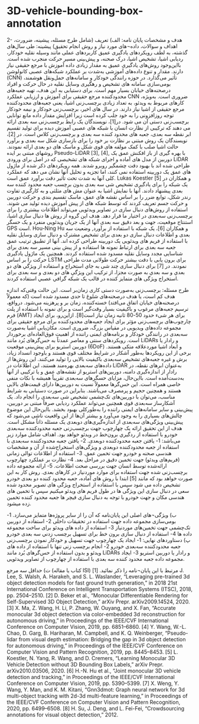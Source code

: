 # 3D-vehicle-bounding-box-annotation

2- هدف و مشخصات پایان نامه:
الف) تعریف (شامل طرح مسئله، پیشینه، ضرورت، اهداف و سوالات، داده¬های مورد نیاز و روش انجام تحقیق)
پيشينه:
طی سال‌های گذشته، به لطف رویکردهای یادگیری عمیق کاربردهای عملی مانند وسیله نقلیه خودکار، ردیابی اشیا، تشخیص اشیا، درک صحنه، و پیش‌بینی مسیر حرکت منجرب شده است. بااین‌وجود روش‌های یادگیری عمیق به مقدار زیادی داده آموزش با مرجع حقیقی نیاز دارند. مقدار و تنوع داده‌های آموزشی به‌شدت بر عملکرد شبکه‌های عصبی کانولوشن (CNN) تأثیر می‌گذارد. در حوزه رانندگی خودکار و سامانه‌های حمل‌ونقل هوشمند، بومی‌سازی سامانه های تشخیص و رهگیری وسایل نقلیه در حال حرکت و افراد درصحنه‌های خیابان بسیار مهم است. برای دستیابی به این هدف، تهیه جعبه‌های محدودکننده مرجع حقیقی برای آموزش و ارزیابی عملکرد CNN ضروری است. به‌ویژه، کارهای مربوط به ویدئو، به تعداد زیادی برچسب‌زنی اشیا، یعنی جعبه‌های محدودکننده مرجع حقیقی از اشیا نیاز دارند.
در سال های اخیر، برچسب‌زنی خودکار و نیمه خودکار توجه روزافزونی را به خود جلب کرده است زیرا افزایش مقدار داده مانع توانایی برچسب‌زنی دستی آن می شود. در[1]، نویسندگان یک رابط برچسب‌زنی سه بعدی ارائه می دهند که ترکیبی از نظارت انسان با شبکه های عصبی آموزش دیده برای تولید تقسیم ابر نقطه سه بعدی، جعبه های محدود کننده سه بعدی و برچسب‌زنی کلاس است. در [2]، نویسندگان یک روش مبتنی بر نظارت بر خود را برای بازسازی شکل سه بعدی و برآورد حالت اشیا صلب با کمک مولفه های قوی شکل و ماسک های دو بعدی ارائه نمودند. 
روشهای مبتنی بر ایده Pseudo-LiDAR [3], [4], با بهره گیری از باز افکنش عمق یک دوربین از مدل های آماده و اجرای شبکه های تشخیصی که در اصل برای ورودی LiDAR طراحی شده اند با بهبود دقت چشمگیر روبرو شدند. همه رویکردهای ذکر شده از ماژول های عمق یک دوربینه استفاده نمی کنند، اما تجزیه و تحلیل آنها نشان می دهد که عملکرد کلی آنها به شدت تحت تأثیر دقت برآورد عمق است. Lukas Koestler و همکاران در [5] یک شبکه را برای یادگیری تشخیص شی سه بعدی بدون برچسب جعبه محدود کننده سه بعدی پیشنهاد دادند. آنها با نمایش اشیا به عنوان مش های مثلثی و به کارگیری تفاوت رندر شکل، توابع ضرر را بر اساس نقشه های عمق، ماسک تقسیم بندی و حرکت دوربین و حرکت جسم تعریف کردند که توسط شبکه های از پیش آموزش دیده تولید می شوند.
استفاده از روش‌های دنبال سازی در تصاویر ویدئویی می‌تواند اطلاعات بیشتری را برای برچسب‌زنی سه‌بعدی در اختیار ما قرار دهد. هدف این گروه از روش ها دنبال سازی اشیا، استنتاج موقعیت، جهت و بعد دقیق سه بعدی آنها از یک جریان ویدئویی منفرد و یک حسگر GPS است.  Hou-Ning Hu و همکاران [6]، یک شبکه با استفاده از برآورد, وضعیت سه بعدی و اطلاعات دنبال سازی دو بعدی برای تشخیص مشترک و دنبال سازی وسایل نقلیه با استفاده از فریم های ویدئویی یک دوربینه طراحی کرده اند. آنها از تطبیق ترتیب عمق جعبه سه بعدی برای ارتباط نمونه ها استفاده و از پیش بینی مسیر سه بعدی برای شناسایی مجدد وسایل نقلیه مسدود شده استفاده کردند. همچنین یک ماژول یادگیری حرکت را بر اساس LSTM برای برون یابی با دقت بیشتر حرکت طولانی مدت طراحی نمودند. در [7] برای دنبال سازی چند شی  به جاي استخراج و استفاده از ويژگي هاي دو بعدي و سه بعدي به صورت مجزا، از ترکيب اين ويژگي های دو بعدی و سه بعدی برای استخراج ویژگی های متمایز کننده در قالب يک شبکه گرافي عصبي  استفاده کردند. 

طرح مسئله:
برچسب‌زنی به‌صورت دستی کاری زمان‌بر است. این حالت وقتی‌که اندازه هدف کم است، یا هدف درصحنه‌های شلوغ تا حدی مسدود شده است (که معمولاً درصحنه‌های خیابان اتفاق می‌افتد) خسته‌کننده، زمان بر و پرهزینه می‌شود. درواقع، ترسیم جعبه‌های مرغوب و باکیفیت بسیار وقت‌گیر است و برای نمونه با استفاده از پلت فرم  (AMT) برای هر شی‌ء حدود 50-80 ثانیه زمان نیاز است[8]. ازاین‌رو، برای ایجاد چارچوب‌های برچسب‌زنی مؤثر برای ایجاد جعبه‌های محدودکننده برای مرجع حقیقی برای مجموعه داده‌های ویدیویی در مقیاس بزرگ، ضروری است. 
مکان‌یابی اشیا به‌صورت سه‌بعدی در رانندگی خودکار و برنامه‌های ایمنی راننده از اهمیت فوق‌العاده‌ای برخوردار است. رویکردهای سنتی و معاصر عمدتاً به حس‌گرهای بُرد مانند LiDARs و رادار یا دوربین استریو برای پیش‌بینی موقعیت (6DoF) و ابعاد اشیا موردعلاقه متکی هستند. برخی از این رویکردها به‌طور آشکار در شرایط مختلف قوی هستند و باوجود انسداد زیاد، برش و غیره جعبه‌های تشخیص سه‌بعدی باکیفیت بالایی را تولید می‌کنند. این روش‌ها از داده‌های سه‌بعدی بهره‌مند هستند، این اطلاعات در  LiDAR به‌عنوان ابرهای نقطه، در رادار از اندازه‌گیری دامنه، دوربین‌های استریو از نقشه‌های عمق و یا ترکیبی از آنها به‌دست‌آمده است. بااین‌حال، مزایای حسگرهای سه‌بعدی تقریباً همیشه با نکات منفی خاصی همراه است. این حس‌گرها معمولاً نسبت به دوربین‌ها دارای قیمت‌های بالایی هستند و همچنین حجیم و پرمصرف می‌باشند. بنابراین در صورت دستیابی به شرایط مناسب، می‌توان با دوربین‌های تک‌چشمی تشخیص شی سه‌بعدی را انجام داد. یک آشکارساز سه‌بعدی قوی همچنین می‌تواند عملکرد ردیابی صرفاً مبتنی بر دوربین، پیش‌بینی و سایر سامانه‌های ایمنی راننده را به‌طورکلی بهبود بخشد. بااین‌حال این موضوع چالش‌های بسیاری را به وجود می‌آورد و بیشتر آن‌ها از این واقعیت ناشی می‌شود که پیش‌بینی ویژگی‌های سه‌بعدی از اندازه‌گیری‌های دوبعدی یک مسئله ذاتاً مشکل است.
هدف از این تحقیق ارائه یک چهارچوب جهت برچسب‌زنی جعبه محدودکننده سه‌بعدی خودرو با استفاده از ردگيري برون‌خط در ویدئو خواهد بود. اهداف شامل موارد زیر می‌باشد:
1-	یافتن جعبه محدودکننده دوبعدی.
2-	یافتن جعبه محدودکننده سه‌بعدی با استفاده از جعبه محدودکننده دوبعدی و ویژگی‌های استخراج‌شده از آن و مشخصات هندسی صحنه و خودرو جهت تخمین عمق.
3-	استفاده از اطلاعات توالی زمانی (فریم‌های ویدئو) جهت تخمین دقیق در مراحل بعد.
4-	نظارت بر عملکرد چهارچوب ارائه‌شده توسط انسان جهت بررسی صحت اطلاعات.
5-	ارائه مجموعه داده برچسب‌زنی شده جهت استفاده برای موارد موردنیاز در کارهای بعدی.
روش کار به این صورت خواهد بود که مانند [5] ابتدا با روش های آماده، جعبه محدود کننده دو بعدی خودرو تشخیص داده می شود سپس با استفاده از استخراج ویژگی های تصویر محدود شده سعی در دنبال سازی این ویژگی ها در طول فریم های ویدئو میکنیم سپس با تخمین های هندسی مکان و جهت خودرو با توجه به دنبال سازی فیچر ها جعبه محدود کننده تخمین زده میشود.  

ب) ویژگی¬های اصلی این پایان‌نامه که آن را از سایر پروژه‌ها متمایز می‌سازد.
1-	بومی‌سازی مجموعه داده جهت استفاده در تحقیقات داخلی 
2-	استفاده از دوربین تک‌چشمی جهت تخمین‌های موردنیاز 
3-	استفاده از داده های ویدئو برای ساخت مجموعه داده ها 
4-	استفاده از دنبال سازی برون خط برای تسهیل برچسب زدني سه بعدی خودرو
پ) دستاوردهای نهایی:
1-  ایجاد یک چهارچوب جهت تسهیل و خودکار نمودن برچسب‌زنی جعبه محدودکننده سه‌بعدی خودرو
2-  انجام برچسب زنی تنها با استفاده از داده های ویدئو و بدون استفاده از حس‌گرهای بُرد مانند LiDARs و رادار یا دوربین استریو
3-  ایجاد مجموعه داده جعبه محدود کننده سه بعدی با استفاده از چهارچوب از تصاویر ویدئویی.


ت) حداقل سه مرجع (کتاب یا مقاله ISI) مرتبط با این پایان¬نامه را ذکر نمائید.
[1]	J. Lee, S. Walsh, A. Harakeh, and S. L. Waslander, “Leveraging pre-trained 3d object detection models for fast ground truth generation,” in 2018 21st International Conference on Intelligent Transportation Systems (ITSC), 2018, pp. 2504–2510.
[2]	D. Beker et al., “Monocular Differentiable Rendering for Self-Supervised 3D Object Detection,” arXiv Prepr. arXiv2009.14524, 2020.
[3]	X. Ma, Z. Wang, H. Li, P. Zhang, W. Ouyang, and X. Fan, “Accurate monocular 3d object detection via color-embedded 3d reconstruction for autonomous driving,” in Proceedings of the IEEE/CVF International Conference on Computer Vision, 2019, pp. 6851–6860.
[4]	Y. Wang, W.-L. Chao, D. Garg, B. Hariharan, M. Campbell, and K. Q. Weinberger, “Pseudo-lidar from visual depth estimation: Bridging the gap in 3d object detection for autonomous driving,” in Proceedings of the IEEE/CVF Conference on Computer Vision and Pattern Recognition, 2019, pp. 8445–8453.
[5]	L. Koestler, N. Yang, R. Wang, and D. Cremers, “Learning Monocular 3D Vehicle Detection without 3D Bounding Box Labels,” arXiv Prepr. arXiv2010.03506, 2020.
[6]	H.-N. Hu et al., “Joint monocular 3D vehicle detection and tracking,” in Proceedings of the IEEE/CVF International Conference on Computer Vision, 2019, pp. 5390–5399.
[7]	X. Weng, Y. Wang, Y. Man, and K. M. Kitani, “Gnn3dmot: Graph neural network for 3d multi-object tracking with 2d-3d multi-feature learning,” in Proceedings of the IEEE/CVF Conference on Computer Vision and Pattern Recognition, 2020, pp. 6499–6508.
[8]	H. Su, J. Deng, and L. Fei-Fei, “Crowdsourcing annotations for visual object detection,” 2012.
